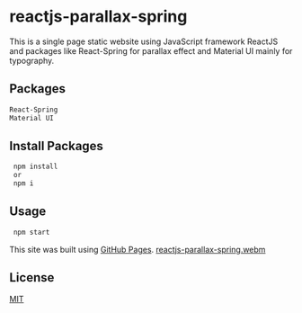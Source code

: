 # reactjs-parallax-spring

This is a single page static website using JavaScript framework ReactJS and packages like React-Spring for parallax effect and Material UI mainly for typography.

## Packages
```bash
React-Spring
Material UI
```

## Install Packages
```bash
 npm install
 or
 npm i
```

## Usage
```bash
 npm start
```
This site was built using [GitHub Pages](https://verge2015.github.io/reactjs-parallax-spring/).
[reactjs-parallax-spring.webm](https://user-images.githubusercontent.com/16742524/181778671-686f5539-c8da-4dae-ab0a-e9a26a0731ca.webm)

## License
[MIT](https://choosealicense.com/licenses/mit/)
